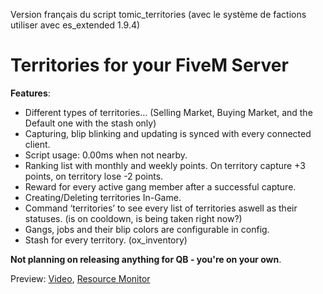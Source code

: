 Version français du script tomic_territories (avec le système de factions utiliser avec es_extended 1.9.4)

# Territories for your FiveM Server

**Features**:

  - Different types of territories… (Selling Market, Buying Market, and the Default one with the stash only)
  - Capturing, blip blinking and updating is synced with every connected client.
  - Script usage: 0.00ms when not nearby.
  - Ranking list with monthly and weekly points. On territory capture +3 points, on territory lose -2 points.
  - Reward for every active gang member after a successful capture.
  - Creating/Deleting territories In-Game.
  - Command ‘territories’ to see every list of territories aswell as their statuses. (is on cooldown, is being taken right now?)
  - Gangs, jobs and their blip colors are configurable in config.
  - Stash for every territory. (ox_inventory)

__Not planning on releasing anything for QB - you're on your own__.

Preview: [Video](https://streamable.com/ephnae), [Resource Monitor](https://imgur.com/89Rre8n)
